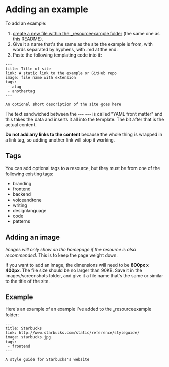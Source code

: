 # Adding an example

To add an example:

1. [create a new file within the _resourceexample folder](https://github.com/maban/styleguides/new/gh-pages/_resourceexample) (the same one as this README). 
2. Give it a name that's the same as the site the example is from, with words separated by hyphens, with .md at the end.
3. Paste the following templating code into it:

```
---
title: Title of site
link: A static link to the example or GitHub repo
image: file name with extension
tags:
 - atag
 - anothertag
---

An optional short description of the site goes here
```

The text sandwiched between the --- --- is called "YAML front matter" and this takes the data and inserts it all into the template. The bit after that is the actual content.

**Do not add any links to the content** because the whole thing is wrapped in a link tag, so adding another link will stop it working.

## Tags

You can add optional tags to a resource, but they must be from one of the following existing tags:

* branding
* frontend
* backend
* voiceandtone
* writing
* designlanguage
* code
* patterns

## Adding an image

*Images will only show on the homepage if the resource is also recommended*. This is to keep the page weight down.

If you want to add an image, the dimensions will need to be **800px x 400px**. The file size should be no larger than 90KB. Save it in the images/screenshots folder, and give it a file name that's the same or similar to the title of the site.

## Example

Here's an example of an example I've added to the _resourceexample folder:

```
---
title: Starbucks
link: http://www.starbucks.com/static/reference/styleguide/
image: starbucks.jpg
tags:
 - frontend
---

A style guide for Starbucks's website
```
